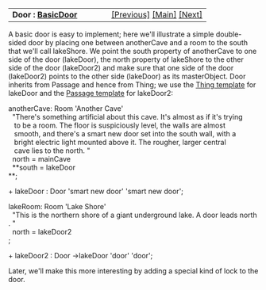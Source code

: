 ---
---
<table width="100%" data-border="0" data-cellspacing="0"
data-cellpadding="3" data-bgcolor="#C0C0C0">
<colgroup>
<col style="width: 50%" />
<col style="width: 50%" />
</colgroup>
<tbody>
<tr>
<td style="text-align: left;"><strong>Door : <a
href="basicdoor.html">BasicDoor</a><br />
</strong></td>
<td style="text-align: right;"><a
href="roomautoconnector.html">[Previous]</a> <a
href="generalintroduction.html">[Main]</a> <a
href="basicdoor.html">[Next]</a></td>
</tr>
</tbody>
</table>

  
A basic door is easy to implement; here we'll illustrate a simple
double-sided door by placing one between anotherCave and a room to the
south that we'll call lakeShore. We point the south property of
anotherCave to one side of the door (lakeDoor), the north property of
lakeShore to the other side of the door (lakeDoor2) and make sure that
one side of the door (lakeDoor2) points to the other side (lakeDoor) as
its masterObject. Door inherits from Passage and hence from Thing; we
use the [Thing template](thingtemplate.html) for lakeDoor and the
[Passage template](passagetemplate.html) for lakeDoor2:  
  
anotherCave: Room 'Another Cave'  
  "There's something artificial about this cave. It's almost as if it's trying  
   to be a room. The floor is suspiciously level, the walls are almost  
   smooth, and there's a smart new door set into the south wall, with a  
   bright electric light mounted above it. The rougher, larger central  
   cave lies to the north. "  
  north = mainCave  
  **south = lakeDoor  
**;  
  
+ lakeDoor : Door 'smart new door' 'smart new door';  
  
lakeRoom: Room 'Lake Shore'  
  "This is the northern shore of a giant underground lake. A door leads north. "  
  north = lakeDoor2  
;  
  
+ lakeDoor2 : Door -\>lakeDoor 'door' 'door';  
  
Later, we'll make this more interesting by adding a special kind of lock
to the door.  
